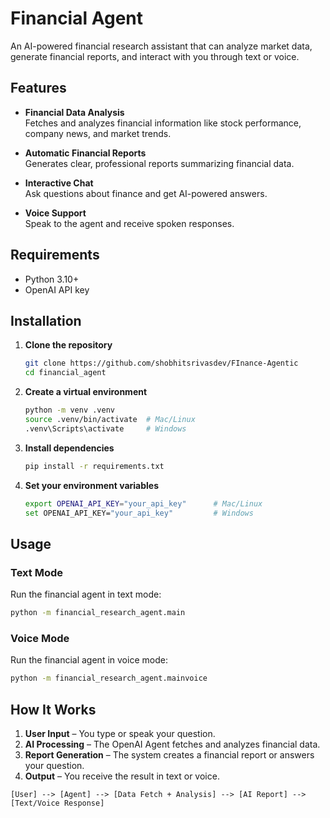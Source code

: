 # Financial Agent

An AI-powered financial research assistant that can analyze market data, generate financial reports, and interact with you through text or voice.

## Features

- **Financial Data Analysis**  
  Fetches and analyzes financial information like stock performance, company news, and market trends.

- **Automatic Financial Reports**  
  Generates clear, professional reports summarizing financial data.

- **Interactive Chat**  
  Ask questions about finance and get AI-powered answers.

- **Voice Support**  
  Speak to the agent and receive spoken responses.

## Requirements

- Python 3.10+
- OpenAI API key

## Installation

1. **Clone the repository**
   ```bash
   git clone https://github.com/shobhitsrivasdev/FInance-Agentic
   cd financial_agent
   ```

2. **Create a virtual environment**
   ```bash
   python -m venv .venv
   source .venv/bin/activate  # Mac/Linux
   .venv\Scripts\activate     # Windows
   ```

3. **Install dependencies**
   ```bash
   pip install -r requirements.txt
   ```

4. **Set your environment variables**
   ```bash
   export OPENAI_API_KEY="your_api_key"      # Mac/Linux
   set OPENAI_API_KEY="your_api_key"         # Windows
   ```

## Usage

### Text Mode
Run the financial agent in text mode:
```bash
python -m financial_research_agent.main
```

### Voice Mode
Run the financial agent in voice mode:
```bash
python -m financial_research_agent.mainvoice
```

## How It Works

1. **User Input** – You type or speak your question.
2. **AI Processing** – The OpenAI Agent fetches and analyzes financial data.
3. **Report Generation** – The system creates a financial report or answers your question.
4. **Output** – You receive the result in text or voice.

```
[User] --> [Agent] --> [Data Fetch + Analysis] --> [AI Report] --> [Text/Voice Response]
```
